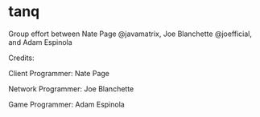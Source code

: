 # tanq
Group effort between Nate Page @javamatrix, Joe Blanchette @joefficial, and Adam Espinola

Credits:

Client Programmer: Nate Page

Network Programmer: Joe Blanchette

Game Programmer: Adam Espinola
